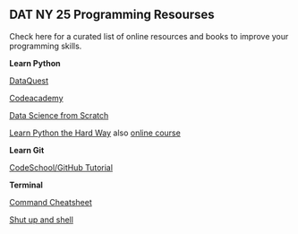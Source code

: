 ## DAT NY 25 Programming Resourses 
Check here for a curated list of online resources and books to improve your programming skills. 

**Learn Python**

[DataQuest](https://www.dataquest.io/)

[Codeacademy](https://www.codecademy.com/)

[Data Science from Scratch](http://www.amazon.com/Data-Science-Scratch-Principles-Python/dp/149190142X)

[Learn Python the Hard Way](http://www.amazon.com/Learn-Python-Hard-Way-Introduction/dp/0321884914) also [online course](http://www.amazon.com/Learn-Python-Hard-Way-Introduction/dp/0321884914)


**Learn Git**

[CodeSchool/GitHub Tutorial](https://try.github.io/levels/1/challenges/1)

**Terminal**

[Command Cheatsheet](http://files.fosswire.com/2007/08/fwunixref.pdf)

[Shut up and shell](http://cli.learncodethehardway.org/book/)
